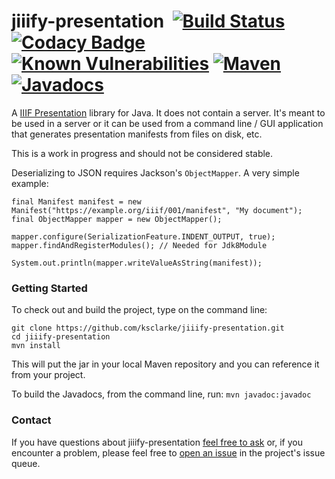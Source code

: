 # jiiify-presentation &nbsp;[![Build Status](https://travis-ci.org/ksclarke/jiiify-presentation.svg)](https://travis-ci.org/ksclarke/jiiify-presentation) [![Codacy Badge](https://api.codacy.com/project/badge/Coverage/a1fb61b809944441bf65e02132383b6d)](https://www.codacy.com/app/ksclarke/jiiify-presentation?utm_source=github.com&utm_medium=referral&utm_content=ksclarke/jiiify-presentation&utm_campaign=Badge_Coverage) [![Known Vulnerabilities](https://snyk.io/test/github/ksclarke/jiiify-presentation/badge.svg)](https://snyk.io/test/github/ksclarke/jiiify-presentation) [![Maven](https://img.shields.io/maven-metadata/v/http/central.maven.org/maven2/info/freelibrary/jiiify-presentation/maven-metadata.xml.svg?colorB=brightgreen)](http://mvnrepository.com/artifact/info.freelibrary/jiiify-presentation) [![Javadocs](http://javadoc.io/badge/info.freelibrary/jiiify-presentation.svg)](http://projects.freelibrary.info/jiiify-presentation/javadocs.html)

A [IIIF Presentation](http://iiif.io/api/presentation) library for Java. It does not contain a server. It's meant to be used in a server or it can be used from a command line / GUI application that generates 
presentation manifests from files on disk, etc.

This is a work in progress and should not be considered stable.

Deserializing to JSON requires Jackson's `ObjectMapper`. A very simple example:

    final Manifest manifest = new Manifest("https://example.org/iiif/001/manifest", "My document");
    final ObjectMapper mapper = new ObjectMapper();
    
    mapper.configure(SerializationFeature.INDENT_OUTPUT, true);
    mapper.findAndRegisterModules(); // Needed for Jdk8Module
    
    System.out.println(mapper.writeValueAsString(manifest));

### Getting Started

To check out and build the project, type on the command line:

    git clone https://github.com/ksclarke/jiiify-presentation.git
    cd jiiify-presentation
    mvn install

This will put the jar in your local Maven repository and you can reference it from your project.

To build the Javadocs, from the command line, run: `mvn javadoc:javadoc`

### Contact

If you have questions about jiiify-presentation <a href="mailto:ksclarke@ksclarke.io">feel free to ask</a> or, if you encounter a problem, please feel free to [open an issue](https://github.com/ksclarke/jiiify-presentation/issues "GitHub Issue Queue") in the project's issue queue.

